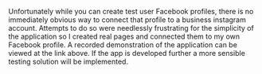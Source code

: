 Unfortunately while you can create test user Facebook profiles, there is no immediately obvious way to connect that profile to a business instagram account. Attempts to do so were needlessly frustrating for the simplicity of the application so I created real pages and connected them to my own Facebook profile. A recorded demonstration of the application can be viewed at the link above. If the app is developed further a more sensible testing solution will be implemented.


